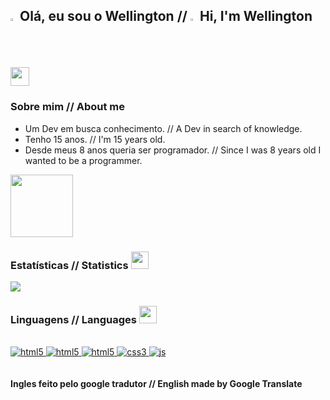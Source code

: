 ## <img src="https://github.com/user-attachments/assets/f612ad11-ac3d-4902-b429-cd654aa830a0" width="2%"/> Olá, eu sou o Wellington // <img src="https://github.com/user-attachments/assets/80d16575-39ac-4eea-afa4-6a82ac56d476" width="2%"/> Hi, I'm Wellington <img src="https://images.emojiterra.com/google/noto-emoji/animated-emoji/1f44b.gif" width="30"/>

### Sobre mim // About me

<ul>
<li>Um Dev em busca conhecimento. // A Dev in search of knowledge.
<li>Tenho 15 anos. // I'm 15 years old.
<li>Desde meus 8 anos queria ser programador. // Since I was 8 years old I wanted to be a programmer.
</ul>

<img src="https://github.com/user-attachments/assets/4dcd0176-fe96-4ab1-bf10-936d5f1ec1de" width="100"/>

### Estatísticas // Statistics <img src="https://github.com/user-attachments/assets/d69da7fa-5a46-47e9-938a-30074535aa8e" width="28">

![](https://github-widgetbox.vercel.app/api/profile?username=kittz1n&data=followers,repositories,stars,commits&theme=midnight)

### Linguagens // Languages <img src="https://cdn-icons-png.flaticon.com/512/2232/2232688.png" width="28">

<div style="display: inline_block"><br/>
  <a href="https://www.python.org"> <img aling="center" alt="html5" src="https://img.shields.io/badge/PYTHON-0D1117?style=for-the-badge&logo=python&logoColor=3776AB"/> </a>
  <a href="https://dotnet.microsoft.com/pt-br/download/dotnet/8.0"> <img aling="center" alt="html5" src="https://img.shields.io/badge/SHARP-0D1117?style=for-the-badge&logo=C&logoColor=AF69CD"/> </a>
  <a href="https://code.visualstudio.com/docs/languages/html"> <img aling="center" alt="html5" src="https://img.shields.io/badge/HTML5-0D1117?style=for-the-badge&logo=html5&logoColor=E34F26"/> </a>
  <a href="https://code.visualstudio.com/docs/languages/css"> <img aling="center" alt="css3" src="https://img.shields.io/badge/CSS3-0D1117?style=for-the-badge&logo=css3&logoColor=1572B6"/> </a>
  <a href="https://code.visualstudio.com/docs/languages/javascript"> <img aling="center" alt="js" src="https://img.shields.io/badge/JAVASCRIPT-0D1117?style=for-the-badge&logo=javascript&logoColor=EFD81D"/> </a>
</div> <br/>
<br/>
<strong>Ingles feito pelo google tradutor // English made by Google Translate</strong>
